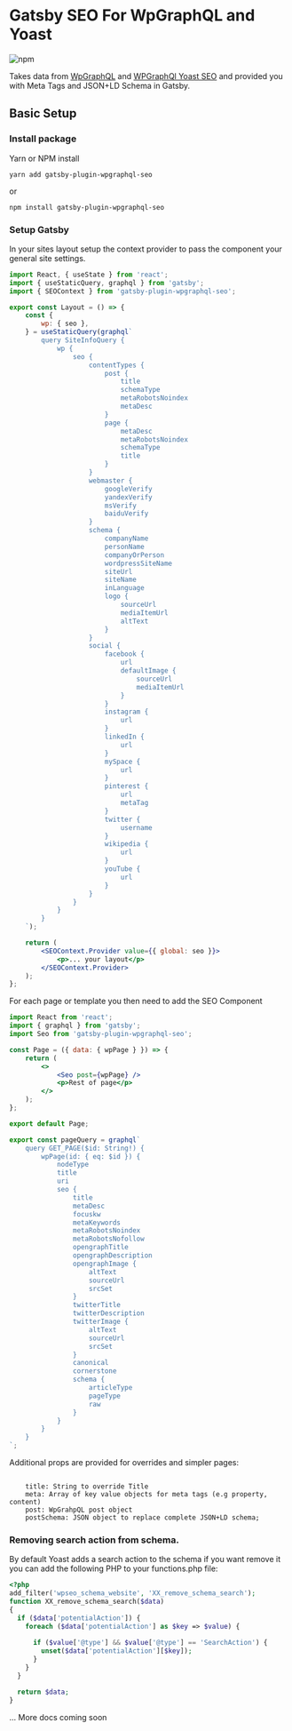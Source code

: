 # Gatsby SEO For WpGraphQL and Yoast

![npm](https://img.shields.io/npm/v/gatsby-plugin-wpgraphql-seo)

Takes data from [WpGraphQL](https://www.wpgraphql.com/) and [WPGraphQl Yoast SEO](https://github.com/ashhitch/wp-graphql-yoast-seo) and provided you with Meta Tags and JSON+LD Schema in Gatsby.

## Basic Setup

### Install package

Yarn or NPM install

```
yarn add gatsby-plugin-wpgraphql-seo
```
or

```
npm install gatsby-plugin-wpgraphql-seo
```

### Setup Gatsby

In your sites layout setup the context provider to pass the component your general site settings.

```jsx
import React, { useState } from 'react';
import { useStaticQuery, graphql } from 'gatsby';
import { SEOContext } from 'gatsby-plugin-wpgraphql-seo';

export const Layout = () => {
    const {
        wp: { seo },
    } = useStaticQuery(graphql`
        query SiteInfoQuery {
            wp {
                seo {
                    contentTypes {
                        post {
                            title
                            schemaType
                            metaRobotsNoindex
                            metaDesc
                        }
                        page {
                            metaDesc
                            metaRobotsNoindex
                            schemaType
                            title
                        }
                    }
                    webmaster {
                        googleVerify
                        yandexVerify
                        msVerify
                        baiduVerify
                    }
                    schema {
                        companyName
                        personName
                        companyOrPerson
                        wordpressSiteName
                        siteUrl
                        siteName
                        inLanguage
                        logo {
                            sourceUrl
                            mediaItemUrl
                            altText
                        }
                    }
                    social {
                        facebook {
                            url
                            defaultImage {
                                sourceUrl
                                mediaItemUrl
                            }
                        }
                        instagram {
                            url
                        }
                        linkedIn {
                            url
                        }
                        mySpace {
                            url
                        }
                        pinterest {
                            url
                            metaTag
                        }
                        twitter {
                            username
                        }
                        wikipedia {
                            url
                        }
                        youTube {
                            url
                        }
                    }
                }
            }
        }
    `);

    return (
        <SEOContext.Provider value={{ global: seo }}>
            <p>... your layout</p>
        </SEOContext.Provider>
    );
};
```

For each page or template you then need to add the SEO Component

```jsx
import React from 'react';
import { graphql } from 'gatsby';
import Seo from 'gatsby-plugin-wpgraphql-seo';

const Page = ({ data: { wpPage } }) => {
    return (
        <>
            <Seo post={wpPage} />
            <p>Rest of page</p>
        </>
    );
};

export default Page;

export const pageQuery = graphql`
    query GET_PAGE($id: String!) {
        wpPage(id: { eq: $id }) {
            nodeType
            title
            uri
            seo {
                title
                metaDesc
                focuskw
                metaKeywords
                metaRobotsNoindex
                metaRobotsNofollow
                opengraphTitle
                opengraphDescription
                opengraphImage {
                    altText
                    sourceUrl
                    srcSet
                }
                twitterTitle
                twitterDescription
                twitterImage {
                    altText
                    sourceUrl
                    srcSet
                }
                canonical
                cornerstone
                schema {
                    articleType
                    pageType
                    raw
                }
            }
        }
    }
`;
```

Additional props are provided for overrides and simpler pages:

```

    title: String to override Title
    meta: Array of key value objects for meta tags (e.g property, content)
    post: WpGrahpQL post object
    postSchema: JSON object to replace complete JSON+LD schema;

```

### Removing search action from schema.
By default Yoast adds a search action to the schema if you want remove it you can add the following PHP to your functions.php file:

```php
<?php
add_filter('wpseo_schema_website', 'XX_remove_schema_search');
function XX_remove_schema_search($data)
{
  if ($data['potentialAction']) {
    foreach ($data['potentialAction'] as $key => $value) {
  
      if ($value['@type'] && $value['@type'] == 'SearchAction') {
        unset($data['potentialAction'][$key]);
      }
    }
  }

  return $data;
}

```


... More docs coming soon
